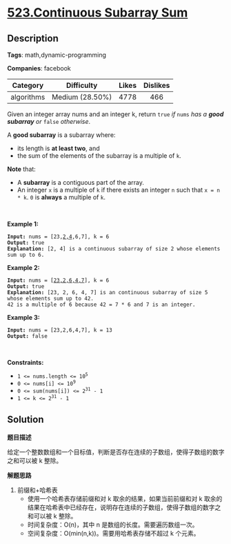 # [523.Continuous Subarray Sum](https://leetcode.com/problems/continuous-subarray-sum/description/)

## Description

**Tags**: math,dynamic-programming

**Companies**: facebook

|  Category  |   Difficulty    | Likes | Dislikes |
| :--------: | :-------------: | :---: | :------: |
| algorithms | Medium (28.50%) | 4778  |   466    |

<p>Given an integer array nums and an integer k, return <code>true</code> <em>if </em><code>nums</code><em> has a <strong>good subarray</strong> or </em><code>false</code><em> otherwise</em>.</p>
<p>A <strong>good subarray</strong> is a subarray where:</p>
<ul>
  <li>its length is <strong>at least two</strong>, and</li>
  <li>the sum of the elements of the subarray is a multiple of <code>k</code>.</li>
</ul>
<p><strong>Note</strong> that:</p>
<ul>
  <li>A <strong>subarray</strong> is a contiguous part of the array.</li>
  <li>An integer <code>x</code> is a multiple of <code>k</code> if there exists an integer <code>n</code> such that <code>x = n * k</code>. <code>0</code> is <strong>always</strong> a multiple of <code>k</code>.</li>
</ul>
<p>&nbsp;</p>
<p><strong class="example">Example 1:</strong></p>
<pre><code><strong>Input:</strong> nums = [23,<u>2,4</u>,6,7], k = 6
<strong>Output:</strong> true
<strong>Explanation:</strong> [2, 4] is a continuous subarray of size 2 whose elements sum up to 6.</code></pre>
<p><strong class="example">Example 2:</strong></p>
<pre><code><strong>Input:</strong> nums = [<u>23,2,6,4,7</u>], k = 6
<strong>Output:</strong> true
<strong>Explanation:</strong> [23, 2, 6, 4, 7] is an continuous subarray of size 5 whose elements sum up to 42.
42 is a multiple of 6 because 42 = 7 * 6 and 7 is an integer.</code></pre>
<p><strong class="example">Example 3:</strong></p>
<pre><code><strong>Input:</strong> nums = [23,2,6,4,7], k = 13
<strong>Output:</strong> false</code></pre>
<p>&nbsp;</p>
<p><strong>Constraints:</strong></p>
<ul>
  <li><code>1 &lt;= nums.length &lt;= 10<sup>5</sup></code></li>
  <li><code>0 &lt;= nums[i] &lt;= 10<sup>9</sup></code></li>
  <li><code>0 &lt;= sum(nums[i]) &lt;= 2<sup>31</sup> - 1</code></li>
  <li><code>1 &lt;= k &lt;= 2<sup>31</sup> - 1</code></li>
</ul>

## Solution

**题目描述**

给定一个整数数组和一个目标值，判断是否存在连续的子数组，使得子数组的数字之和可以被 k 整除。

**解题思路**

1. 前缀和+哈希表
   - 使用一个哈希表存储前缀和对 k 取余的结果，如果当前前缀和对 k 取余的结果在哈希表中已经存在，说明存在连续的子数组，使得子数组的数字之和可以被 k 整除。
   - 时间复杂度：O(n)，其中 n 是数组的长度。需要遍历数组一次。
   - 空间复杂度：O(min(n,k))。需要用哈希表存储不超过 k 个元素。
